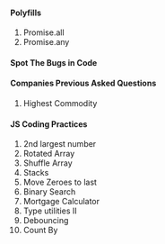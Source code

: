 <h4>Polyfills</h4>
<ol>
<li>Promise.all</li>
<li>Promise.any</li>
</ol>
<h4>Spot The Bugs in Code</h4>
<h4>Companies Previous Asked Questions</h4>
<ol>
<li>Highest Commodity</li>
</ol>

<h4>JS Coding Practices</h4>
<ol>
<li>2nd largest number</li>
<li>Rotated Array</li>
<li>Shuffle Array</li>
<li>Stacks</li>
<li>Move Zeroes to last</li>
<li>Binary Search</li>
<li>Mortgage Calculator</li>
<li>Type utilities II</li>
<li>Debouncing</li>
<li>Count By</li>
</ol>
<ul>
